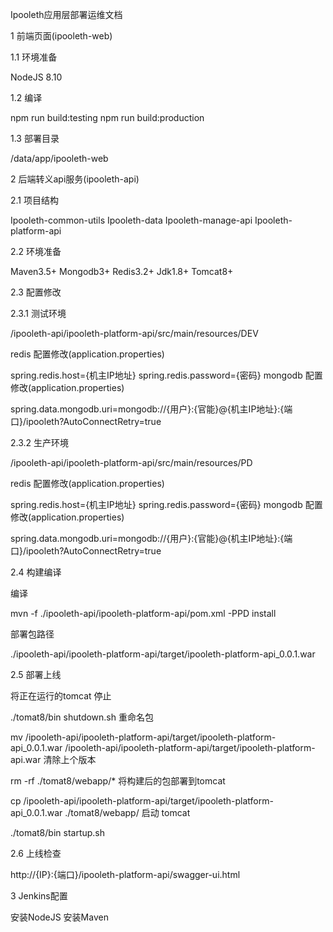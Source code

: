 Ipooleth应用层部署运维文档


1 前端页面(ipooleth-web)


1.1 环境准备


NodeJS 8.10



1.2 编译

npm run build:testing
npm run build:production

1.3 部署目录

/data/app/ipooleth-web


2 后端转义api服务(ipooleth-api)


2.1 项目结构


Ipooleth-common-utils
Ipooleth-data
Ipooleth-manage-api
Ipooleth-platform-api



2.2 环境准备


Maven3.5+
Mongodb3+
Redis3.2+
Jdk1.8+
Tomcat8+



2.3 配置修改


2.3.1 测试环境

/ipooleth-api/ipooleth-platform-api/src/main/resources/DEV

redis 配置修改(application.properties)

spring.redis.host={机主IP地址}
spring.redis.password={密码}
mongodb 配置修改(application.properties)

spring.data.mongodb.uri=mongodb://{用户}:{官能}@{机主IP地址}:{端口}/ipooleth?AutoConnectRetry=true

2.3.2 生产环境

/ipooleth-api/ipooleth-platform-api/src/main/resources/PD

redis 配置修改(application.properties)

spring.redis.host={机主IP地址}
spring.redis.password={密码}
mongodb 配置修改(application.properties)

spring.data.mongodb.uri=mongodb://{用户}:{官能}@{机主IP地址}:{端口}/ipooleth?AutoConnectRetry=true

2.4 构建编译


编译

mvn -f ./ipooleth-api/ipooleth-platform-api/pom.xml -PPD install

部署包路径

./ipooleth-api/ipooleth-platform-api/target/ipooleth-platform-api_0.0.1.war


2.5 部署上线

将正在运行的tomcat 停止

./tomat8/bin shutdown.sh
重命名包

mv /ipooleth-api/ipooleth-platform-api/target/ipooleth-platform-api_0.0.1.war /ipooleth-api/ipooleth-platform-api/target/ipooleth-platform-api.war
清除上个版本

rm -rf  ./tomat8/webapp/*
将构建后的包部署到tomcat

cp /ipooleth-api/ipooleth-platform-api/target/ipooleth-platform-api_0.0.1.war ./tomat8/webapp/
启动 tomcat

./tomat8/bin startup.sh

2.6 上线检查

http://{IP}:{端口}/ipooleth-platform-api/swagger-ui.html


3 Jenkins配置


安装NodeJS
安装Maven
